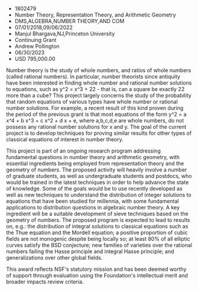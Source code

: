 
* 1802479
* Number Theory, Representation Theory, and Arithmetic Geometry
* DMS,ALGEBRA,NUMBER THEORY,AND COM
* 07/01/2018,09/06/2022
* Manjul Bhargava,NJ,Princeton University
* Continuing Grant
* Andrew Pollington
* 06/30/2023
* USD 795,000.00

Number theory is the study of whole numbers, and ratios of whole numbers (called
rational numbers). In particular, number theorists since antiquity have been
interested in finding whole number and rational number solutions to equations,
such as y^2 = x^3 + 22 - that is, can a square be exactly 22 more than a cube?
This project largely concerns the study of the probability that random equations
of various types have whole number or rational number solutions. For example, a
recent result of this kind proven during the period of the previous grant is
that most equations of the form y^2 = a x^4 + b x^3 + c x^2 + d x + e, where
a,b,c,d,e are whole numbers, do not possess any rational number solutions for x
and y. The goal of the current project is to develop techniques for proving
similar results for other types of classical equations of interest in number
theory.

This project is part of an ongoing research program addressing fundamental
questions in number theory and arithmetic geometry, with essential ingredients
being employed from representation theory and the geometry of numbers. The
proposed activity will heavily involve a number of graduate students, as well as
undergraduate students and postdocs, who would be trained in the latest
techniques in order to help advance the state of knowledge. Some of the goals
would be to use recently developed as well as new techniques to understand the
distribution of integer solutions to equations that have been studied for
millennia, with some fundamental applications to distribution questions in
algebraic number theory. A key ingredient will be a suitable development of
sieve techniques based on the geometry of numbers. The proposed program is
expected to lead to results on, e.g.: the distribution of integral solutions to
classical equations such as the Thue equation and the Mordell equation; a
positive proportion of cubic fields are not monogenic despite being locally so;
at least 80% of all elliptic curves satisfy the BSD conjecture; new families of
varieties over the rational numbers failing the Hasse principle and integral
Hasse principle; and generalizations over other global fields.

This award reflects NSF's statutory mission and has been deemed worthy of
support through evaluation using the Foundation's intellectual merit and broader
impacts review criteria.
